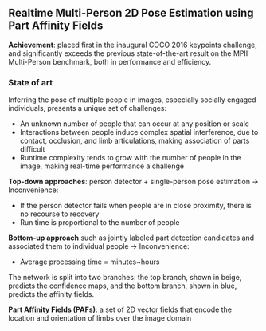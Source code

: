 ## Realtime Multi-Person 2D Pose Estimation using Part Affinity Fields

**Achievement**: placed first in the inaugural COCO 2016 keypoints challenge, and significantly exceeds the previous state-of-the-art result on the MPII Multi-Person benchmark, both in performance and efficiency.

### State of art

Inferring the pose of multiple people in images, especially socially engaged individuals, presents a unique set of challenges:

- An unknown number of people that can occur at any position or scale
- Interactions between people induce complex spatial interference, due to contact, occlusion, and limb articulations, making association of parts difficult
- Runtime complexity tends to grow with the number of people in the image, making real-time performance a challenge

**Top-down approaches**: person detector + single-person pose estimation -> Inconvenience:

- If the person detector fails when people are in close proximity, there is no recourse to recovery
- Run time is proportional to the number of people

**Bottom-up approach** such as jointly labeled part detection candidates and associated them to individual people -> Inconvenience:

- Average processing time = minutes~hours

The network is split into two branches: the top branch, shown in beige, predicts the confidence maps, and the bottom branch, shown in blue, predicts the affinity fields.



**Part Affinity Fields (PAFs)**: a set of 2D vector fields that encode the location and orientation of limbs over the image domain


